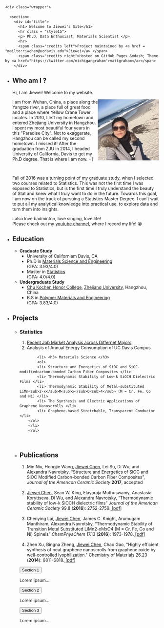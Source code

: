 <html>
  <head>
    <meta charset="utf-8">
    <meta http-equiv="X-UA-Compatible" content="chrome=1">
    <title> Meet Jiewei Chen </title>
    <link rel="stylesheet" href="{{ '/assets/css/style.css?v=' | append: site.github.build_revision | relative_url }}">
    <!--link rel="stylesheet" href="assets/css/style.scss">
    <script src="https://ajax.googleapis.com/ajax/libs/jquery/1.7.1/jquery.min.js"></script>
    <script src="assets/js/style.js"></script>
    <script src="{{ '/assets/js/respond.js' | relative_url }}"></script>
    <!--[if lt IE 9]>
      <script src="//html5shiv.googlecode.com/svn/trunk/html5.js"></script>
    <![endif]-->
    <!--[if lt IE 8]>
    <link rel="stylesheet" href="{{ '/assets/css/ie.css' | relative_url }}">
    <![endif]-->
    <meta name="viewport" content="width=device-width, initial-scale=1, user-scalable=no">

  </head>
  <body>

    <div class="wrapper">

      <section>
        <div id="title">
          <h1> Welcome to Jiewei's Site</h1>
          <hr class = "style15">
          <p> Ph.D, Data Enthusiast, Materials Scientist </p>
          <hr>
          <span class="credits left">Project maintained by <a href = "mailto:cjwchen@ucdavis.edu">Jiewei</a> </span>
          <span class="credits right">Hosted on GitHub Pages &mdash; Theme by <a href="https://twitter.com/michigangraham">mattgraham</a></span>
        </div>
	
<ul>
  <li> <h2> Who am I ? </h2>
  <p>
  Hi, I am Jiewei! Welcome to my website.</p>
  <div>
  	<img class='img-circle' src="IMG_4278.JPG" width="200" height="200" align="right">
  </div>
  <p> 
  I am from Wuhan, China, a place along the Yangtze river, a place full of great food and a place where Yellow Crane Tower locates. In 2010, I left my hometown and entered Zhejiang University in Hangzhou. I spent my most beautiful four years in this "Paradise City". Not to exaggerate, Hangzhou can be called my second hometown. I missed it! After the graduation from ZJU in 2014, I headed University of California, Davis to get my Ph.D degree. That is where I am now. =] 
  </p>
  <p>Fall of 2016 was a turning point of my graduate study, when I selected two courses related to Statistics. This was not the first time I was exposed to Statistics, but is the first time I truly understand the beauty of Stat and knew what I truly want to do in the future. Towards this goal, I am now on the track of pursuing a Statistics Master Degree. I can’t wait to put all my analytical knowledge into practical use, to explore data and turn them into insights.</p>
  <p> I also love badminton, love singing, love life! 
  <br> Please check out my <a href="https://www.youtube.com/channel/UCpHNNykAjvIkK7frlnXvnVQ">youtube channel</a>, where I record my life!  😝 </p>

  

  <li> <h2> Education </h2>  
       <ul> 
            <li> <b> Graduate Study</b> 
                  <ul> 
                  <li> University of Californiam Davis, CA </li>
                  <li> Ph.D in <a href="https://mse.engineering.ucdavis.edu/">Materials Science and Engineering </a></li> (GPA: 3.93/4.0)
                  <li> Master in <a href="http://www.stat.ucdavis.edu/"> Statistics </a></li> (GPA: 4.0/4.0)
                  </ul>
            </li> 
            <li> <b> Undergraduate Study </b> 
                  <ul>
                  <li> <a href="http://ckc.zju.edu.cn/english/">Chu Kochen Honor College</a>, <a href="http://www.zju.edu.cn/english/">Zhejiang University</a>, Hangzhou, China </li>
                  <li>B.S in <a href="http://polymer.zju.edu.cn/english/">Polymer Materials and Engineering</a> </li> (GPA: 3.83/4.0)
                  </ul>
            </li>
       </ul>
   </li> 





  <li> <h2> Projects </h2>
       <ul> 
       	    <li> <h3> Statistics </h3>
	    	<ol>
		    <li> <a href ="JobMarket/jobmarket.html" >Recent Job Market Analysis across Differnet Majors</a> </li>
		    <li> Analysis of Annual Energy Consumption of UC Davis Campus </li>
		</ol>
	    </li>
	    
            <li> <h3> Materials Science </h3>
	    	<ol>
			<li> Structure and Energetics of SiOC and SiOC-modifiedcarbon-bonded Carbon Fiber Composites </li>
			<li> Thermodynamic Stability of Low-k SiOCH Dielectric Films </li>
			<li> Thermodynamic Stability of Metal-substituted LiMn<sub>2-x</sub>M<sub>x</sub>O<sub>4</sub> (M = Cr, Fe, Co and Ni) </li>
			<li> The Synthesis and Electric Applications of Graphene Nanoscrolls </li>
			<li> Graphene-based Stretchable, Transparent Conductor </li>		
		</ol>
	    </li>
        </ul>
  </li> 
  
  
    <li> <h2> Publications </h2>
       <ol> 
       <li>Min Niu, Hongjie Wang, <u>Jiewei Chen</u>, Lei Su, Di Wu, and Alexandra Navrotsky, “Structure and Energetics of SiOC and SiOC Modified Carbon-bonded Carbon Fiber Composites”, <i>Journal of the American Ceramic Society</i> <b>2017</b>, accepted </li>
       <br>
       <li> <u>Jiewei Chen</u>, Sean W. King, Elayaraja Muthuswamy, Anastasia Koryttseva, Di Wu, and Alexandra Navrotsky, “Thermodynamic stability of low-k SiOCH dielectric films” <i>Journal of the American Ceramic Society</i> 99.8 (<b>2016</b>): 2752-2759.<a href = "http://onlinelibrary.wiley.com/doi/10.1111/jace.14268/full"> [pdf] </a> </li>
       <br>
       <li> Chenying Lai, <u>Jiewei Chen</u>, James C. Knight, Arumugam Manthiram, Alexandra Navrotsky,  “Thermodynamic Stability of Transition Metal Substituted LiMn2-xMxO4 (M = Cr, Fe, Co and Ni) Spinels” <i>ChemPhysChem</i> 17.13 (<b>2016</b>): 1973-1978.<a href = "http://onlinelibrary.wiley.com/doi/10.1002/cphc.201600120/abstract"> [pdf] </a> </li>
       <br>
	<li> Zhen Xu, Bingna Zheng, <u>Jiewei Chen</u>, Chao Gao, "Highly efficient synthesis of neat graphene nanoscrolls from graphene oxide by well-controlled lyophilization." Chemistry of Materials 26.23 (<b>2014</b>): 6811-6818.<a href = "http://pubs.acs.org/doi/abs/10.1021/cm503418h"> [pdf] </a> </li>
        </ol>
  </li> 
  


<button class="accordion">Section 1</button>
<div class="panel">
  <p>Lorem ipsum...</p>
</div>

<button class="accordion">Section 2</button>
<div class="panel">
  <p>Lorem ipsum...</p>
</div>

<button class="accordion">Section 3</button>
<div class="panel">
  <p>Lorem ipsum...</p>
</div>
